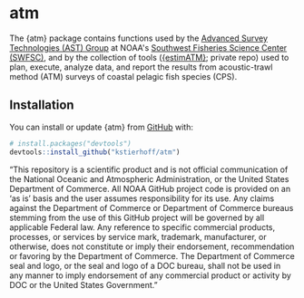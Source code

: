 # atm

<!-- badges: start -->
<!-- badges: end -->

The {atm} package contains functions used by the [Advanced Survey Technologies (AST) Group](https://www.fisheries.noaa.gov/west-coast/science-data/advanced-survey-technologies-assessments-california-current-ecosystem) at NOAA's [Southwest Fisheries Science Center (SWFSC)](https://www.fisheries.noaa.gov/about/southwest-fisheries-science-center), and by the collection of tools ([{estimATM}](https://github.com/kstierhoff/estimATM); private repo) used to plan, execute, analyze data, and report the results from acoustic-trawl method (ATM) surveys of coastal pelagic fish species (CPS). 

## Installation

You can install or update {atm} from [GitHub](https://github.com/kstierhoff/atm) with:

``` r
# install.packages("devtools")
devtools::install_github("kstierhoff/atm")
```

“This repository is a scientific product and is not official communication of the National Oceanic and Atmospheric Administration, or the United States Department of Commerce. All NOAA GitHub project code is provided on an ‘as is’ basis and the user assumes responsibility for its use. Any claims against the Department of Commerce or Department of Commerce bureaus stemming from the use of this GitHub project will be governed by all applicable Federal law. Any reference to specific commercial products, processes, or services by service mark, trademark, manufacturer, or otherwise, does not constitute or imply their endorsement, recommendation or favoring by the Department of Commerce. The Department of Commerce seal and logo, or the seal and logo of a DOC bureau, shall not be used in any manner to imply endorsement of any commercial product or activity by DOC or the United States Government.”
